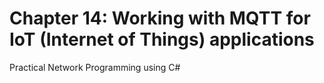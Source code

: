# Chapter 14: Working with MQTT for IoT (Internet of Things) applications
Practical Network Programming using C#
